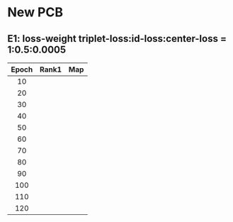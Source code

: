 # New PCB
## E1: loss-weight triplet-loss:id-loss:center-loss = 1:0.5:0.0005
|Epoch|Rank1|Map|
|:----:|:----:|:----:|
|10|||
|20|||
|30|||
|40|||
|50|||
|60|
|70|
|80|
|90|
|100|
|110|
|120|

